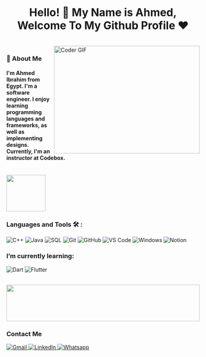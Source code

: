 <h1 align="center">Hello! 👋 My Name is Ahmed, Welcome To My Github Profile ♥</h1>
<br>
<img align="right" src="https://media.giphy.com/media/SWoSkN6DxTszqIKEqv/giphy.gif" alt="Coder GIF" width="380" height="280">

<h3>🚀 About Me</h3> 
<h4>I'm Ahmed Ibrahim from Egypt. I'm a software engineer. I enjoy learning programming languages and frameworks, as well as implementing designs. Currently, I'm an instructor at Codebox.</h4>

<br>

<img align="center" src="https://github.com/Govindv7555/Govindv7555/blob/main/49e76e0596857673c5c80c85b84394c1.gif" width="45%" height="95px">

<h3>Languages and Tools 🛠 :</h3>

<p>
  <img alt="C++" src="https://img.shields.io/badge/-C++-%23E44D27?style=flat-square&logo=c%2B%2B">
  <img alt="Java" src="https://img.shields.io/badge/-Java-%231572B6?style=flat-square&logo=java">
  <img alt="SQL" src="https://img.shields.io/badge/-SQL-black?style=flat-square&logo=sql">
  <img alt="Git" src="https://img.shields.io/badge/-Git-563D7C?style=flat-square&logo=git&logoColor=%23ffffff">
  <img alt="GitHub" src="https://img.shields.io/badge/-GitHub-15b4c1?style=flat-square&logo=github&logoColor=%23ffffff">
  <img alt="VS Code" src="https://img.shields.io/badge/-VS%20Code-%23CC6699?style=flat-square&logo=visual-studio-code&logoColor=ffffff">
  <img alt="Windows" src="https://img.shields.io/badge/-Windows-%23F05032?style=flat-square&logo=windows&logoColor=%23ffffff">
  <img alt="Notion" src="http://img.shields.io/badge/-Notion-007ACC?style=flat-square&logo=notion&logoColor=000">
</p>

<h3>I’m currently learning:</h3>

<p>
  <img alt="Dart" src="https://img.shields.io/badge/-Dart-%23282C34?style=flat-square&logo=dart">
  <img alt="Flutter" src="https://img.shields.io/badge/-Flutter-7348b6?style=flat-square&logo=flutter">
</p>

<br>

<img src="https://github.com/Govindv7555/Govindv7555/blob/main/49e76e0596857673c5c80c85b84394c1.gif" width="100%" height="95px">

<h3>Contact Me</h3>

<p>
  <a href="mailto:Ahmed.ibrahim7893@gmail.com">
    <img alt="Gmail" src="https://img.shields.io/badge/Gmail-D14836?style=for-the-badge&logo=gmail&logoColor=white">
  </a>
  <a href="https://www.linkedin.com/in/ahmed-ibrahim-2a7851254/">
    <img alt="LinkedIn" src="https://img.shields.io/badge/LinkedIn-0077B5?style=for-the-badge&logo=linkedin&logoColor=white">
  </a>
  <a href="https://wa.link/uohlcp">
    <img alt="Whatsapp" src="https://img.shields.io/badge/-Whatsapp-075e54?style=for-the-badge&logo=Whatsapp&logoColor=white">
  </a>
</p>
